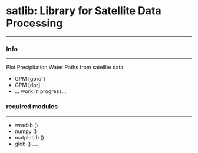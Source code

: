 # satlib: Library for Satellite Data Processing
-------------------

### Info
-------------------
Plot Precipitation Water Paths from satellite data:
- GPM [gprof]
- GPM [dpr]
- ...
work in progress...

### required modules
----------------------
- wradlib ()
- numpy ()
- matplotlib ()
- glob ()
....
